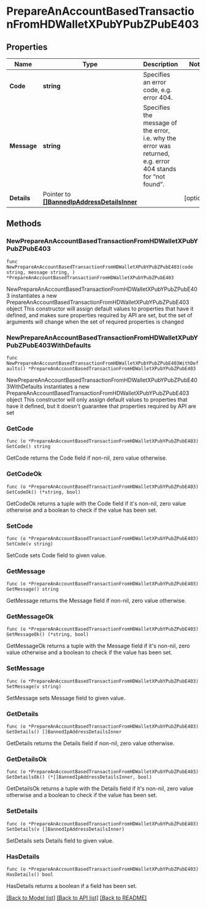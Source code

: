# PrepareAnAccountBasedTransactionFromHDWalletXPubYPubZPubE403

## Properties

Name | Type | Description | Notes
------------ | ------------- | ------------- | -------------
**Code** | **string** | Specifies an error code, e.g. error 404. | 
**Message** | **string** | Specifies the message of the error, i.e. why the error was returned, e.g. error 404 stands for “not found”. | 
**Details** | Pointer to [**[]BannedIpAddressDetailsInner**](BannedIpAddressDetailsInner.md) |  | [optional] 

## Methods

### NewPrepareAnAccountBasedTransactionFromHDWalletXPubYPubZPubE403

`func NewPrepareAnAccountBasedTransactionFromHDWalletXPubYPubZPubE403(code string, message string, ) *PrepareAnAccountBasedTransactionFromHDWalletXPubYPubZPubE403`

NewPrepareAnAccountBasedTransactionFromHDWalletXPubYPubZPubE403 instantiates a new PrepareAnAccountBasedTransactionFromHDWalletXPubYPubZPubE403 object
This constructor will assign default values to properties that have it defined,
and makes sure properties required by API are set, but the set of arguments
will change when the set of required properties is changed

### NewPrepareAnAccountBasedTransactionFromHDWalletXPubYPubZPubE403WithDefaults

`func NewPrepareAnAccountBasedTransactionFromHDWalletXPubYPubZPubE403WithDefaults() *PrepareAnAccountBasedTransactionFromHDWalletXPubYPubZPubE403`

NewPrepareAnAccountBasedTransactionFromHDWalletXPubYPubZPubE403WithDefaults instantiates a new PrepareAnAccountBasedTransactionFromHDWalletXPubYPubZPubE403 object
This constructor will only assign default values to properties that have it defined,
but it doesn't guarantee that properties required by API are set

### GetCode

`func (o *PrepareAnAccountBasedTransactionFromHDWalletXPubYPubZPubE403) GetCode() string`

GetCode returns the Code field if non-nil, zero value otherwise.

### GetCodeOk

`func (o *PrepareAnAccountBasedTransactionFromHDWalletXPubYPubZPubE403) GetCodeOk() (*string, bool)`

GetCodeOk returns a tuple with the Code field if it's non-nil, zero value otherwise
and a boolean to check if the value has been set.

### SetCode

`func (o *PrepareAnAccountBasedTransactionFromHDWalletXPubYPubZPubE403) SetCode(v string)`

SetCode sets Code field to given value.


### GetMessage

`func (o *PrepareAnAccountBasedTransactionFromHDWalletXPubYPubZPubE403) GetMessage() string`

GetMessage returns the Message field if non-nil, zero value otherwise.

### GetMessageOk

`func (o *PrepareAnAccountBasedTransactionFromHDWalletXPubYPubZPubE403) GetMessageOk() (*string, bool)`

GetMessageOk returns a tuple with the Message field if it's non-nil, zero value otherwise
and a boolean to check if the value has been set.

### SetMessage

`func (o *PrepareAnAccountBasedTransactionFromHDWalletXPubYPubZPubE403) SetMessage(v string)`

SetMessage sets Message field to given value.


### GetDetails

`func (o *PrepareAnAccountBasedTransactionFromHDWalletXPubYPubZPubE403) GetDetails() []BannedIpAddressDetailsInner`

GetDetails returns the Details field if non-nil, zero value otherwise.

### GetDetailsOk

`func (o *PrepareAnAccountBasedTransactionFromHDWalletXPubYPubZPubE403) GetDetailsOk() (*[]BannedIpAddressDetailsInner, bool)`

GetDetailsOk returns a tuple with the Details field if it's non-nil, zero value otherwise
and a boolean to check if the value has been set.

### SetDetails

`func (o *PrepareAnAccountBasedTransactionFromHDWalletXPubYPubZPubE403) SetDetails(v []BannedIpAddressDetailsInner)`

SetDetails sets Details field to given value.

### HasDetails

`func (o *PrepareAnAccountBasedTransactionFromHDWalletXPubYPubZPubE403) HasDetails() bool`

HasDetails returns a boolean if a field has been set.


[[Back to Model list]](../README.md#documentation-for-models) [[Back to API list]](../README.md#documentation-for-api-endpoints) [[Back to README]](../README.md)


